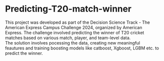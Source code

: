 # Predicting-T20-match-winner
This project was developed as part of the Decision Science Track - The American Express Campus Challenge 2024, organized by American Express. The challenge involved predicting the winner of T20 cricket matches based on various match, player, and team-level data.<BR>
The solution involves pocessing the data, creating new meaningful feautures and training boosting models like catboost, Xgboost, LGBM etc. to predict the winner.

